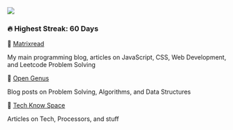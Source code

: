 <img align="center" src="https://raw.githubusercontent.com/abhiramready/AbhiramWrites/master/Images/AbhiramWrites.png"/>

### 🔥 Highest Streak: 60 Days

📍 [Matrixread](https://matrixread.com/author/abhi/)

My main programming blog, articles on JavaScript, CSS, Web Development, and Leetcode Problem Solving

📍 [Open Genus](https://iq.opengenus.org/author/abhiram/)

Blog posts on Problem Solving, Algorithms, and Data Structures

📍 [Tech Know Space](https://techknowspace.wordpress.com/author/abhiramreddy31/)

Articles on Tech, Processors, and stuff
